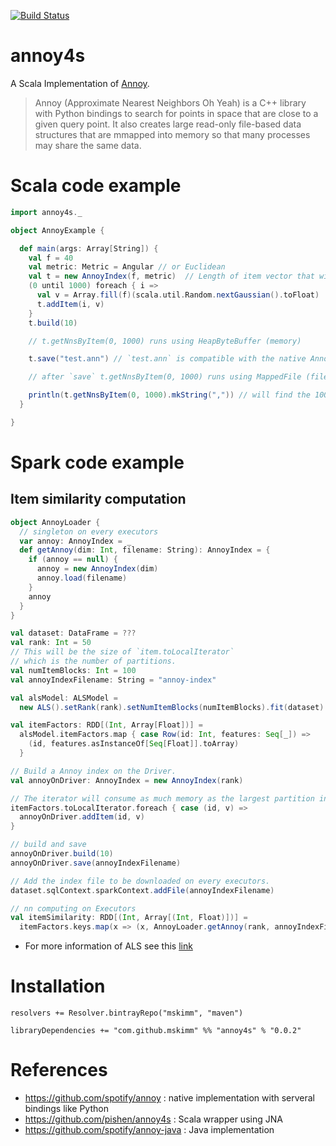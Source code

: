 [![Build Status](https://travis-ci.org/mskimm/annoy4s.svg?branch=master)](https://travis-ci.org/mskimm/annoy4s)

# annoy4s
A Scala Implementation of [Annoy](https://github.com/spotify/annoy).
  
> Annoy (Approximate Nearest Neighbors Oh Yeah) is a C++ library with Python bindings to search for points in space that are close to a given query point. It also creates large read-only file-based data structures that are mmapped into memory so that many processes may share the same data.

# Scala code example

```scala
import annoy4s._

object AnnoyExample {

  def main(args: Array[String]) {
    val f = 40
    val metric: Metric = Angular // or Euclidean
    val t = new AnnoyIndex(f, metric)  // Length of item vector that will be indexed
    (0 until 1000) foreach { i =>
      val v = Array.fill(f)(scala.util.Random.nextGaussian().toFloat)
      t.addItem(i, v)
    }
    t.build(10)

    // t.getNnsByItem(0, 1000) runs using HeapByteBuffer (memory)

    t.save("test.ann") // `test.ann` is compatible with the native Annoy

    // after `save` t.getNnsByItem(0, 1000) runs using MappedFile (file-based)

    println(t.getNnsByItem(0, 1000).mkString(",")) // will find the 1000 nearest neighbors
  }

}

```

# Spark code example

## Item similarity computation
```scala
object AnnoyLoader {
  // singleton on every executors
  var annoy: AnnoyIndex = _
  def getAnnoy(dim: Int, filename: String): AnnoyIndex = {
    if (annoy == null) {
      annoy = new AnnoyIndex(dim)
      annoy.load(filename)
    }
    annoy
  }
}

val dataset: DataFrame = ???
val rank: Int = 50
// This will be the size of `item.toLocalIterator`
// which is the number of partitions.
val numItemBlocks: Int = 100
val annoyIndexFilename: String = "annoy-index"

val alsModel: ALSModel = 
  new ALS().setRank(rank).setNumItemBlocks(numItemBlocks).fit(dataset)

val itemFactors: RDD[(Int, Array[Float])] = 
  alsModel.itemFactors.map { case Row(id: Int, features: Seq[_]) =>
    (id, features.asInstanceOf[Seq[Float]].toArray)
  }

// Build a Annoy index on the Driver.
val annoyOnDriver: AnnoyIndex = new AnnoyIndex(rank)

// The iterator will consume as much memory as the largest partition in this RDD.
itemFactors.toLocalIterator.foreach { case (id, v) =>
  annoyOnDriver.addItem(id, v)
}

// build and save
annoyOnDriver.build(10)
annoyOnDriver.save(annoyIndexFilename)

// Add the index file to be downloaded on every executors.
dataset.sqlContext.sparkContext.addFile(annoyIndexFilename)

// nn computing on Executors
val itemSimilarity: RDD[(Int, Array[(Int, Float)])] = 
  itemFactors.keys.map(x => (x, AnnoyLoader.getAnnoy(rank, annoyIndexFilename).getNnsByItem(x, 10)))
```      
 - For more information of ALS see this [link](http://spark.apache.org/docs/2.0.0/ml-collaborative-filtering.html)


# Installation

```
resolvers += Resolver.bintrayRepo("mskimm", "maven")

libraryDependencies += "com.github.mskimm" %% "annoy4s" % "0.0.2"
```

# References
 - https://github.com/spotify/annoy : native implementation with serveral bindings like Python
 - https://github.com/pishen/annoy4s : Scala wrapper using JNA
 - https://github.com/spotify/annoy-java : Java implementation

